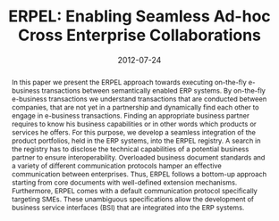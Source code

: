 ---
abstract: In this paper we present the ERPEL approach towards executing on-the-fly
  e-business transactions between semantically enabled ERP systems. By on-the-fly
  e-business transactions we understand transactions that are conducted between companies,
  that are not yet in a partnership and dynamically find each other to engage in e-business
  transactions. Finding an appropriate business partner requires to know his business
  capabilities or in other words which products or services he offers. For this purpose,
  we develop a seamless integration of the product portfolios, held in the ERP systems,
  into the ERPEL registry. A search in the registry has to disclose the technical
  capabilities of a potential business partner to ensure interoperability. Overloaded
  business document standards and a variety of different communication protocols hamper
  an effective communication between enterprises. Thus, ERPEL follows a bottom-up
  approach starting from core documents with well-defined extension mechanisms. Furthermore,
  ERPEL comes with a default communication protocol specifically targeting SMEs. These
  unambiguous specifications allow the development of business service interfaces
  (BSI) that are integrated into the ERP systems.
authors:
- Christian Huemer
- Gertrude Kappel
- Philipp Liegl
- Rainer Schuster
- Hannes Werthner
- Mario Topf
- Dieter Mayrhofer
- Marco Zapletal
- Philipp Krenn
date: '2012-07-24'
featured: false
links:
- name: Publik
  url: https://publik.tuwien.ac.at/showentry.php?ID=209239&lang=1
publication_types:
- '0'
publishDate: '2012-07-24'
title: 'ERPEL: Enabling Seamless Ad-hoc Cross Enterprise Collaborations'
url_pdf: ''
---